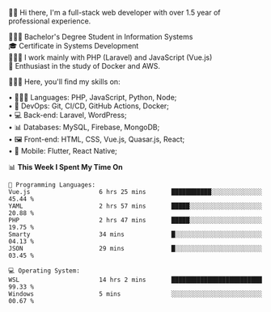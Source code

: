 🧑🏻 Hi there, I'm a full-stack web developer with over 1.5 year of professional experience.

🧑🏻‍🎓 Bachelor's Degree Student in Information Systems<br/>
🎓 Certificate in Systems Development<br/>
🧑🏻‍💻 I work mainly with PHP (Laravel) and JavaScript (Vue.js)<br/>
📘 Enthusiast in the study of Docker and AWS.<br/>

🧑🏻‍💻 Here, you'll find my skills on:<br/>

• 🧑🏻‍💻 Languages: PHP, JavaScript, Python, Node;<br/>
• 📓 DevOps: Git, CI/CD, GitHub Actions, Docker;<br/>
• 💻 Back-end: Laravel, WordPress;<br/>
• 📊 Databases: MySQL, Firebase, MongoDB;<br/>
• 🖼️ Front-end: HTML, CSS, Vue.js, Quasar.js, React;<br/>
• 📱 Mobile: Flutter, React Native;

<!--START_SECTION:waka-->
📊 **This Week I Spent My Time On** 

```text
💬 Programming Languages: 
Vue.js                   6 hrs 25 mins       ███████████░░░░░░░░░░░░░░   45.44 % 
YAML                     2 hrs 57 mins       █████░░░░░░░░░░░░░░░░░░░░   20.88 % 
PHP                      2 hrs 47 mins       █████░░░░░░░░░░░░░░░░░░░░   19.75 % 
Smarty                   34 mins             █░░░░░░░░░░░░░░░░░░░░░░░░   04.13 % 
JSON                     29 mins             █░░░░░░░░░░░░░░░░░░░░░░░░   03.45 % 

💻 Operating System: 
WSL                      14 hrs 2 mins       █████████████████████████   99.33 % 
Windows                  5 mins              ░░░░░░░░░░░░░░░░░░░░░░░░░   00.67 % 
```


<!--END_SECTION:waka-->
